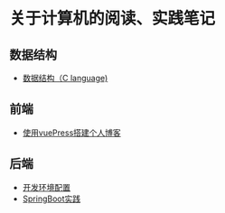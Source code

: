# 关于计算机的阅读、实践笔记
## 数据结构
* [数据结构（C language)](/program/dataStructure/dataStructure.md)
## 前端
* [使用vuePress搭建个人博客](/program/front/vuePress.md)
## 后端
* [开发环境配置](/program/end/开发环境配置.md)
* [SpringBoot实践](/program/end/springBoot实践.md)
